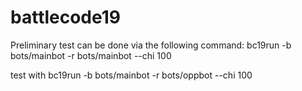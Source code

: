 # battlecode19


Preliminary test can be done via the following command:
bc19run -b bots/mainbot -r bots/mainbot --chi 100


test with bc19run -b bots/mainbot -r bots/oppbot --chi 100
